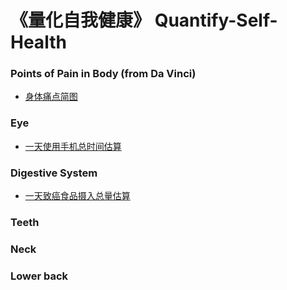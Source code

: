 # 《量化自我健康》 Quantify-Self-Health

### Points of Pain in Body (from Da Vinci)

- [身体痛点简图](https://codepen.io/quanbinn/pen/QxYVyG)

### Eye 

- [一天使用手机总时间估算](https://codepen.io/quanbinn/pen/JZJXWa)

### Digestive System

- [一天致癌食品摄入总量估算]()

### Teeth

### 

### Neck

### Lower back